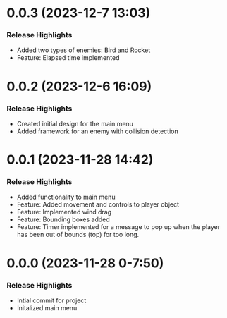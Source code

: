 # 0.0.3 (2023-12-7 13:03)

### Release Highlights
- Added two types of enemies: Bird and Rocket
- Feature: Elapsed time implemented

# 0.0.2 (2023-12-6 16:09)

### Release Highlights
- Created initial design for the main menu
- Added framework for an enemy with collision detection

# 0.0.1 (2023-11-28 14:42) 

### Release Highlights
- Added functionality to main menu
- Feature: Added movement and controls to player object
- Feature: Implemented wind drag
- Feature: Bounding boxes added
- Feature: Timer implemented for a message to pop up when the player has been out of bounds (top) for too long.

# 0.0.0 (2023-11-28 0-7:50) 


### Release Highlights
- Intial commit for project
- Initalized main menu 
